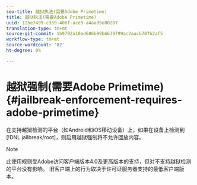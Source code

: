 ```yaml
---
seo-title: 越狱执法(需要Adobe Primetime)
title: 越狱执法(需要Adobe Primetime)
uuid: 12be7499-c359-406f-ace9-a4aad9e00207
translation-type: tm+mt
source-git-commit: 1b9792a10ad606b99b6639799ac2aacb707b2af5
workflow-type: tm+mt
source-wordcount: '82'
ht-degree: 0%

---
```



# 越狱强制(需要Adobe Primetime){#jailbreak-enforcement-requires-adobe-primetime}

在支持越狱检测的平台（如Android和iOS移动设备）上，如果在设备上检测到[!DNL jailbreak/root]，则启用越狱强制将不允许回放内容。

>[!NOTE]
>
>此使用规则受Adobe访问客户端版本4.0及更高版本的支持，但对不支持越狱检测的平台没有影响。 旧客户端上的行为取决于许可证服务器支持的最低客户端版本。

